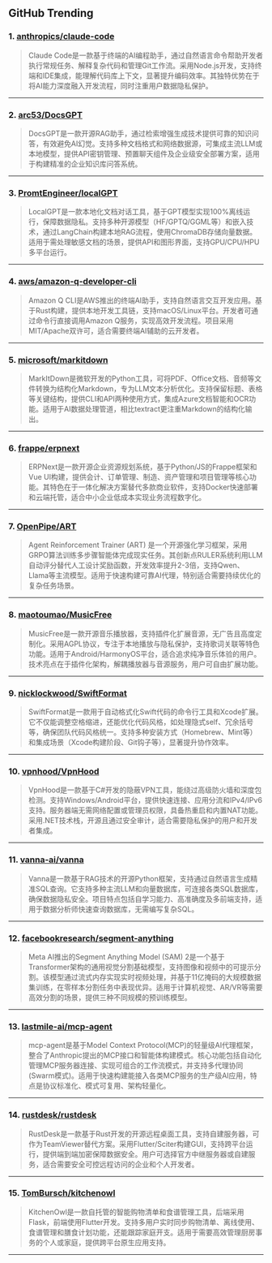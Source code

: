 ## GitHub Trending


### 1. [anthropics/claude-code](https://github.com/anthropics/claude-code)
> Claude Code是一款基于终端的AI编程助手，通过自然语言命令帮助开发者执行常规任务、解释复杂代码和管理Git工作流。采用Node.js开发，支持终端和IDE集成，能理解代码库上下文，显著提升编码效率。其独特优势在于将AI能力深度融入开发流程，同时注重用户数据隐私保护。
---

### 2. [arc53/DocsGPT](https://github.com/arc53/DocsGPT)
> DocsGPT是一款开源RAG助手，通过检索增强生成技术提供可靠的知识问答，有效避免AI幻觉。支持多种文档格式和网络数据源，可集成主流LLM或本地模型，提供API密钥管理、预置聊天组件及企业级安全部署方案，适用于构建精准的企业知识库问答系统。
---

### 3. [PromtEngineer/localGPT](https://github.com/PromtEngineer/localGPT)
> LocalGPT是一款本地化文档对话工具，基于GPT模型实现100%离线运行，保障数据隐私。支持多种开源模型（HF/GPTQ/GGML等）和嵌入技术，通过LangChain构建本地RAG流程，使用ChromaDB存储向量数据。适用于需处理敏感文档的场景，提供API和图形界面，支持GPU/CPU/HPU多平台运行。
---

### 4. [aws/amazon-q-developer-cli](https://github.com/aws/amazon-q-developer-cli)
> Amazon Q CLI是AWS推出的终端AI助手，支持自然语言交互开发应用。基于Rust构建，提供本地开发工具链，支持macOS/Linux平台。开发者可通过命令行直接调用Amazon Q服务，实现高效开发流程。项目采用MIT/Apache双许可，适合需要终端AI辅助的云开发者。
---

### 5. [microsoft/markitdown](https://github.com/microsoft/markitdown)
> MarkItDown是微软开发的Python工具，可将PDF、Office文档、音频等文件转换为结构化Markdown，专为LLM文本分析优化。支持保留标题、表格等关键结构，提供CLI和API两种使用方式，集成Azure文档智能和OCR功能。适用于AI数据处理管道，相比textract更注重Markdown的结构化输出。
---

### 6. [frappe/erpnext](https://github.com/frappe/erpnext)
> ERPNext是一款开源企业资源规划系统，基于Python/JS的Frappe框架和Vue UI构建，提供会计、订单管理、制造、资产管理和项目管理等核心功能。其特色在于一体化解决方案替代多款商业软件，支持Docker快速部署和云端托管，适合中小企业低成本实现业务流程数字化。
---

### 7. [OpenPipe/ART](https://github.com/OpenPipe/ART)
> Agent Reinforcement Trainer (ART) 是一个开源强化学习框架，采用GRPO算法训练多步骤智能体完成现实任务。其创新点RULER系统利用LLM自动评分替代人工设计奖励函数，开发效率提升2-3倍，支持Qwen、Llama等主流模型。适用于快速构建可靠AI代理，特别适合需要持续优化的复杂任务场景。
---

### 8. [maotoumao/MusicFree](https://github.com/maotoumao/MusicFree)
> MusicFree是一款开源音乐播放器，支持插件化扩展音源，无广告且高度定制化。采用AGPL协议，专注于本地播放与隐私保护，支持歌词关联等特色功能。适用于Android/HarmonyOS平台，适合追求纯净音乐体验的用户。技术亮点在于插件化架构，解耦播放器与音源服务，用户可自由扩展功能。
---

### 9. [nicklockwood/SwiftFormat](https://github.com/nicklockwood/SwiftFormat)
> SwiftFormat是一款用于自动格式化Swift代码的命令行工具和Xcode扩展。它不仅能调整空格缩进，还能优化代码风格，如处理隐式self、冗余括号等，确保团队代码风格统一。支持多种安装方式（Homebrew、Mint等）和集成场景（Xcode构建阶段、Git钩子等），显著提升协作效率。
---

### 10. [vpnhood/VpnHood](https://github.com/vpnhood/VpnHood)
> VpnHood是一款基于C#开发的隐蔽VPN工具，能绕过高级防火墙和深度包检测。支持Windows/Android平台，提供快速连接、应用分流和IPv4/IPv6支持。服务器端无需网络配置或管理员权限，具备热重启和内置NAT功能。采用.NET技术栈，开源且通过安全审计，适合需要隐私保护的用户和开发者集成。
---

### 11. [vanna-ai/vanna](https://github.com/vanna-ai/vanna)
> Vanna是一款基于RAG技术的开源Python框架，支持通过自然语言生成精准SQL查询。它支持多种主流LLM和向量数据库，可连接各类SQL数据库，确保数据隐私安全。项目特点包括自学习能力、高准确度及多前端支持，适用于数据分析师快速查询数据库，无需编写复杂SQL。
---

### 12. [facebookresearch/segment-anything](https://github.com/facebookresearch/segment-anything)
> Meta AI推出的Segment Anything Model (SAM) 2是一个基于Transformer架构的通用视觉分割基础模型，支持图像和视频中的可提示分割。该模型通过流式内存实现实时视频处理，并基于11亿掩码的大规模数据集训练，在零样本分割任务中表现优异。适用于计算机视觉、AR/VR等需要高效分割的场景，提供三种不同规模的预训练模型。
---

### 13. [lastmile-ai/mcp-agent](https://github.com/lastmile-ai/mcp-agent)
> mcp-agent是基于Model Context Protocol(MCP)的轻量级AI代理框架，整合了Anthropic提出的MCP接口和智能体构建模式。核心功能包括自动化管理MCP服务器连接、实现可组合的工作流模式，并支持多代理协同(Swarm模式)。适用于快速构建能接入各类MCP服务的生产级AI应用，特点是协议标准化、模式可复用、架构轻量化。
---

### 14. [rustdesk/rustdesk](https://github.com/rustdesk/rustdesk)
> RustDesk是一款基于Rust开发的开源远程桌面工具，支持自建服务器，可作为TeamViewer替代方案。采用Flutter/Sciter构建GUI，支持跨平台运行，提供端到端加密保障数据安全。用户可选择官方中继服务器或自建服务，适合需要安全可控远程访问的企业和个人开发者。
---

### 15. [TomBursch/kitchenowl](https://github.com/TomBursch/kitchenowl)
> KitchenOwl是一款自托管的智能购物清单和食谱管理工具，后端采用Flask，前端使用Flutter开发。支持多用户实时同步购物清单、离线使用、食谱管理和膳食计划功能，还能跟踪家庭开支。适用于需要高效管理厨房事务的个人或家庭，提供跨平台原生应用支持。
---
